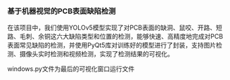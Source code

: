### 基于机器视觉的PCB表面缺陷检测

在该项目中，我们使用YOLOv5模型实现了对PCB表面的缺洞、鼠咬、开路、短路、毛刺、余铜这六大缺陷类型和位置的检测，能够快速、高精度地完成对PCB表面常见缺陷的检测，并使用PyQt5库对训练好的模型进行了封装，支持图片检测、摄像头实时检测和视频检测，实现了检测结果的可视化。

windows.py文件为最后的可视化窗口运行文件
